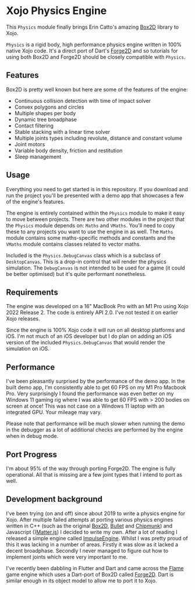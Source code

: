 # Xojo Physics Engine

This `Physics` module finally brings Erin Catto's amazing [Box2D] library to Xojo.

`Physics` is a rigid body, high performance physics engine written in 100% native Xojo code. It's a direct port of Dart's [Forge2D] and so tutorials for using both Box2D and Forge2D should be closely compatible with `Physics`.

## Features
Box2D is pretty well known but here are some of the features of the engine:

- Continuous collision detection with time of impact solver
- Convex polygons and circles
- Multiple shapes per body
- Dynamic tree broadphase
- Contact filtering
- Stable stacking with a linear time solver
- Multiple joints types including revolute, distance and constant volume
- Joint motors
- Variable body density, friction and restitution
- Sleep management

## Usage

Everything you need to get started is in this repository. If you download and run the project you'll be presented with a demo app that showcases a few of the engine's features.

The engine is entirely contained within the `Physics` module to make it easy to move between projects. There are two other modules in the project that the `Physics` module depends on: `Maths` and `VMaths`. You'll need to copy these to any projects you want to use the engine in as well. The `Maths` module contains some maths-specific methods and constants and the `VMaths` module contains classes related to vector maths.

Included is the `Physics.DebugCanvas` class which is a subclass of `DesktopCanvas`. This is a drop-in control that will render the physics simulation. The `DebugCanvas` is not intended to be used for a game (it could be better optimised) but it's quite performant nonetheless.

## Requirements

The engine was developed on a 16" MacBook Pro with an M1 Pro using Xojo 2022 Release 2. The code is entirely API 2.0. I've not tested it on earlier Xojo releases.

Since the engine is 100% Xojo code it will run on all desktop platforms and iOS. I'm not much of an iOS developer but I do plan on adding an iOS version of the included `Physics.DebugCanvas` that would render the simulation on iOS.

## Performance

I've been pleasantly surprised by the performance of the demo app. In the built demo app, I'm consistently able to get 60 FPS on my M1 Pro Macbook Pro. Very surprisingly I found the performance was even better on my Windows 11 gaming rig where I was able to get 60 FPS with > 200 bodies on screen at once! This was not case on a Windows 11 laptop with an integrated GPU. Your mileage may vary.

Please note that performance will be much slower when running the demo in the debugger as a lot of additional checks are performed by the engine when in debug mode.

## Port Progress

I'm about 95% of the way through porting Forge2D. The engine is fully operational. All that is missing are a few joint types that I intend to port as well.

## Development background

I've been trying (on and off) since about 2019 to write a physics engine for Xojo. After multiple failed attempts at porting various physics engines written in C++ (such as the original [Box2D], [Bullet] and [Chipmunk]) and Javascript ()[Matter.js][Matterjs]) I decided to write my own. After a lot of reading I released a simple engine called [ImpulseEngine]. Whilst I was pretty proud of this it was lacking in a number of areas. Firstly it was slow as it lacked a decent broadphase. Secondly I never managed to figure out how to implement joints which were very important to me.

I've recently been dabbling in Flutter and Dart and came across the [Flame] game engine which uses a Dart-port of Box2D called [Forge2D]. Dart is similar enough in its object model to allow me to port it to Xojo.

[Box2D]: https://box2d.org
[Forge2D]: https://github.com/flame-engine/forge2d]
[Chipmunk]: https://chipmunk-physics.net
[Bullet]: https://github.com/bulletphysics/bullet3
[Matterjs]: https://brm.io/matter-js/
[ImpulseEngine]: https://github.com/gkjpettet/ImpulseEngine
[Flame]: https://flame-engine.org